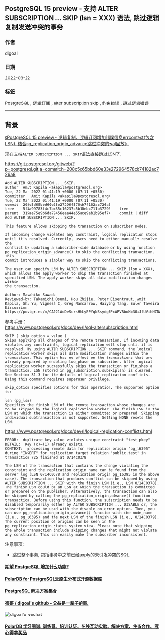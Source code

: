 ## PostgreSQL 15 preview - 支持 ALTER SUBSCRIPTION ... SKIP (lsn = XXX) 语法, 跳过逻辑复制发送冲突的事务   
  
### 作者          
digoal          
          
### 日期          
2022-03-22         
          
### 标签          
PostgreSQL , 逻辑订阅 , alter subscription skip , 约束错误 , 跳过逻辑错误     
          
----          
          
## 背景     
[《PostgreSQL 15 preview - 逻辑复制、逻辑订阅增加错误信息errcontext(包含LSN). 结合pg_replication_origin_advance跳过冲突的wal回放》](../202203/20220309_02.md)    
  
现在支持`ALTER SUBSCRIPTION ... SKIP`语法直接跳过LSN了.   
  
https://git.postgresql.org/gitweb/?p=postgresql.git;a=commit;h=208c5d65bbd60e33e272964578cb74182ac726a8  
  
```  
Add ALTER SUBSCRIPTION ... SKIP.  
author	Amit Kapila <akapila@postgresql.org>	  
Tue, 22 Mar 2022 01:41:19 +0000 (07:11 +0530)  
committer	Amit Kapila <akapila@postgresql.org>	  
Tue, 22 Mar 2022 01:41:19 +0000 (07:11 +0530)  
commit	208c5d65bbd60e33e272964578cb74182ac726a8  
tree	5f3a99783f4c7be35c16237c5b10ebc711b37293	tree  
parent	315ae75e9b6da72456eaa44e55ace9ab1b95ef74	commit | diff  
Add ALTER SUBSCRIPTION ... SKIP.  
  
This feature allows skipping the transaction on subscriber nodes.  
  
If incoming change violates any constraint, logical replication stops  
until it's resolved. Currently, users need to either manually resolve the  
conflict by updating a subscriber-side database or by using function  
pg_replication_origin_advance() to skip the conflicting transaction. This  
commit introduces a simpler way to skip the conflicting transactions.  
  
The user can specify LSN by ALTER SUBSCRIPTION ... SKIP (lsn = XXX),  
which allows the apply worker to skip the transaction finished at  
specified LSN. The apply worker skips all data modification changes within  
the transaction.  
  
Author: Masahiko Sawada  
Reviewed-by: Takamichi Osumi, Hou Zhijie, Peter Eisentraut, Amit Kapila, Shi Yu, Vignesh C, Greg Nancarrow, Haiying Tang, Euler Taveira  
Discussion: https://postgr.es/m/CAD21AoDeScrsHhLyEPYqN3sydg6PxAPVBboK=30xJfUVihNZDA@mail.gmail.com  
```  
  
参考手册：   
https://www.postgresql.org/docs/devel/sql-altersubscription.html  
  
  
```  
SKIP ( skip_option = value )  
Skips applying all changes of the remote transaction. If incoming data violates any constraints, logical replication will stop until it is resolved. By using ALTER SUBSCRIPTION ... SKIP command, the logical replication worker skips all data modification changes within the transaction. This option has no effect on the transactions that are already prepared by enabling two_phase on subscriber. After logical replication worker successfully skips the transaction or finishes a transaction, LSN (stored in pg_subscription.subskiplsn) is cleared. See Section 31.3 for the details of logical replication conflicts. Using this command requires superuser privilege.  
  
skip_option specifies options for this operation. The supported option is:  
  
lsn (pg_lsn)  
Specifies the finish LSN of the remote transaction whose changes are to be skipped by the logical replication worker. The finish LSN is the LSN at which the transaction is either committed or prepared. Skipping individual subtransaction is not supported. Setting NONE resets the LSN.  
```  
  
https://www.postgresql.org/docs/devel/logical-replication-conflicts.html  
  
```  
ERROR:  duplicate key value violates unique constraint "test_pkey"  
DETAIL:  Key (c)=(1) already exists.  
CONTEXT:  processing remote data for replication origin "pg_16395" during "INSERT" for replication target relation "public.test" in transaction 725 finished at 0/14C0378  
  
The LSN of the transaction that contains the change violating the constraint and the replication origin name can be found from the server log (LSN 0/14C0378 and replication origin pg_16395 in the above case). The transaction that produces conflict can be skipped by using ALTER SUBSCRIPTION ... SKIP with the finish LSN (i.e., LSN 0/14C0378). The finish LSN could be an LSN at which the transaction is committed or prepared on the publisher. Alternatively, the transaction can also be skipped by calling the pg_replication_origin_advance() function transaction. Before using this function, the subscription needs to be disabled temporarily either by ALTER SUBSCRIPTION ... DISABLE or, the subscription can be used with the disable_on_error option. Then, you can use pg_replication_origin_advance() function with the node_name (i.e., pg_16395) and the next LSN of the finish LSN (i.e., 0/14C0379). The current position of origins can be seen in the pg_replication_origin_status system view. Please note that skipping the whole transaction include skipping changes that might not violate any constraint. This can easily make the subscriber inconsistent.  
```  
  
注意事项:  
- 跳过整个事务, 包括事务中之前已经apply的未引发冲突的SQL.    
  
  
  
#### [期望 PostgreSQL 增加什么功能?](https://github.com/digoal/blog/issues/76 "269ac3d1c492e938c0191101c7238216")
  
  
#### [PolarDB for PostgreSQL云原生分布式开源数据库](https://github.com/ApsaraDB/PolarDB-for-PostgreSQL "57258f76c37864c6e6d23383d05714ea")
  
  
#### [PostgreSQL 解决方案集合](https://yq.aliyun.com/topic/118 "40cff096e9ed7122c512b35d8561d9c8")
  
  
#### [德哥 / digoal's github - 公益是一辈子的事.](https://github.com/digoal/blog/blob/master/README.md "22709685feb7cab07d30f30387f0a9ae")
  
  
![digoal's wechat](../pic/digoal_weixin.jpg "f7ad92eeba24523fd47a6e1a0e691b59")
  
  
#### [PolarDB 学习图谱: 训练营、培训认证、在线互动实验、解决方案、生态合作、写心得拿奖品](https://www.aliyun.com/database/openpolardb/activity "8642f60e04ed0c814bf9cb9677976bd4")
  
